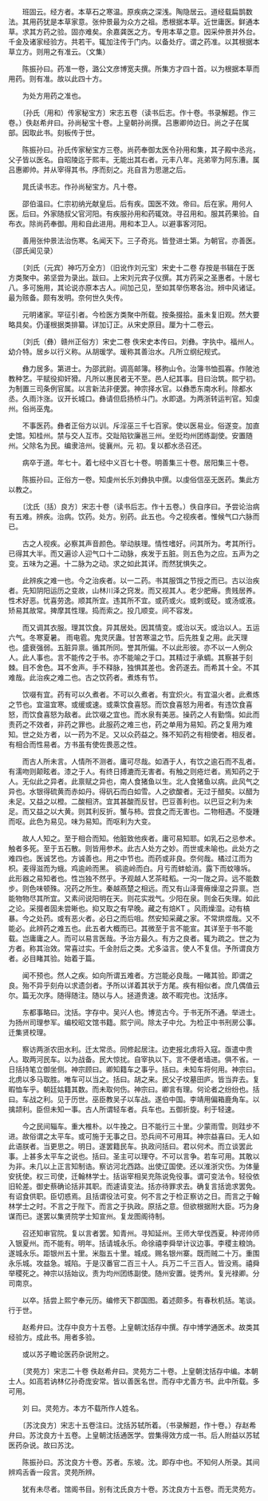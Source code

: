 <!-- { "loadSidebar": true } -->
　　班固云。经方者。本草石之寒温。原疾病之深浅。陶隐居云。道经载扁鹊数法。其用药犹是本草家意。张仲景最为众方之祖。悉根据本草。近世庸医。鲜通本草。求其方药之验。固亦难矣。余嘉龚医之方。专用本草之意。因采仲景并外台。千金及诸家经验方。共若干。辄加注传于门内。以备处疗。谓之药准。以其根据本草立方。则用之有准云。（文集）

　　陈振孙曰。药准一卷，潞公文彦博宽夫撰。所集方才四十首。以为根据本草而用药。则有准。故以此四十方。

　　为处方用药之准也。

　　〔孙氏（用和）传家秘宝方〕宋志五卷（读书后志。作十卷。书录解题。作三卷。）佚赵希弁曰。孙尚秘宝十卷。上皇朝孙尚撰。吕惠卿帅边日。尚之子在属部。因取此书。刻板传于世。

　　陈振孙曰。孙氏传家秘宝方三卷。尚药奉御太医令孙用和集，其子殿中丞兆，父子皆以医名。自昭陵迄于熙丰。无能出其右者。元丰八年。兆弟宰为阿东漕。属吕惠卿帅。并从宰得其书。序而刻之。兆自言为思邈之后。

　　晁氏读书志。作孙尚秘宝方。凡十卷。

　　邵伯温曰。仁宗初纳光献皇后。后有疾。国医不效。帝曰。后在家。用何人医。后曰。外家随叔父官河阳。有疾服孙用和药辄效。寻召用和。服其药果验。自布衣。除尚药奉御。用和自此进用。用和本卫人。以避事客河阳。

　　善用张仲景法治伤寒。名闻天下。三子奇兆。皆登进士第。为朝官。亦善医。（邵氏闻见录）

　　〔刘氏（元宾）神巧万全方〕（旧讹作刘元宝）宋史十二卷 存按是书辑在于医方类聚中。弟坚尝为录出。跋曰。上宋刘元宾子仪撰。其方药采之圣惠者。十居七八。多可施用，其论说亦原本古人。间加己见，至如其举伤寒各治。辨中风诸证。最为赅备。颇有发明。奈何世久失传。

　　元明诸家。罕征引者。今检医方类聚中所载。按条掇拾。虽未复旧观。然大要略具矣。仍谨根据类排纂。详加订正。从宋史原目。厘为十二卷云。

　　〔刘氏（彝）赣州正俗方〕宋史二卷 佚宋史本传曰。刘彝。字执中。福州人。幼介特。居乡以行义称。从胡瑗学。瑗称其善治水。凡所立纲纪规式。

　　彝力居多。第进士。为邵武尉。调高邮簿。移朐山令。治簿书恤孤寡。作陂池教种艺。平赋役抑奸猾。凡所以惠民者无不至。邑人纪其事。目曰治筑。熙宁初。为制置三司条例官属。以言新法非便罢。神宗择水官。以彝悉东南水利。除都水丞。久雨汴涨。议开长城口。彝请但启扬桥斗门。水即退。为两浙转运判官。知虔州。俗尚巫鬼。

　　不事医药。彝者正俗方以训。斥淫巫三千七百家。使以医易业。俗遂变。加直史馆。知桂州。禁与交人互市。交趾陷钦廉邕三州。坐贬均州团练副使。安置随州。父除名为民。编隶涪州。徙襄州。元 初。复以都水丞召还。

　　病卒于道。年七十。着七经中义百七十卷。明善集三十卷。居阳集三十卷。

　　陈振孙曰。正俗方一卷。知虔州长乐刘彝执中撰。以虔俗信巫无医药。集此方以教之。

　　〔沈氏（括）良方〕宋志十卷（读书后志。作十五卷。）佚自序曰。予尝论治病有五难。辨疾。治病。饮药。处方。别药。此五也。今之视疾者。惟候气口六脉而已。

　　古之人视疾。必察其声音颜色。举动肤理。情性嗜好。问其所为。考其所行。已得其大半。而又遍诊人迎气口十二动脉，疾发于五脏。则五色为之应。五声为之变。五味为之遍。十二脉为之动。求之如此其详。而然犹惧失之。

　　此辨疾之难一也。今之治疾者。以一二药。书其服饵之节授之而已。古以治疾者。先知阴阳运历之变故，山林川泽之窍发。而又视其人。老少肥瘠。贵贱居养。性术好恶。忧喜劳逸。顺其所宜。违其所不宜。或药或火。或刺或砭。或汤或液。矫易其故常。捭摩其性理。捣而索之。投几顺变。间不容发。

　　而又调其衣服。理其饮食。异其居处。因其情变。或治以天。或治以人。五运六气。冬寒夏暑。 雨电雹。鬼灵厌蛊。甘苦寒温之节。后先胜复之用。此天理也。盛衰强弱。五脏异禀。循其所同。誉其所偏。不以此形彼。亦不以一人例众人。此人事也。言不能传之于书。亦不能喻之于口。其精过于承蜩。其察甚于刻棘。目不舍色。耳不舍声。手不释脉，独惧其差也。舍药遂去。而希其十全。不其难哉。此治疾之难二也。古之饮药者。煮炼有节。

　　饮啜有宜。药有可以久煮者。不可以久煮者。有宜炽火。有宜温火者。此煮炼之节也。宜温宜寒。或缓或速。或乘饮食喜怒。而饮食喜怒为用者。有违饮食喜怒，而饮食喜怒为敌者。此饮啜之宜也。而水泉有美恶。操药之人有勤惰。如此而责药之不效者，非药之罪也。此服药之难三也，药之单用为易知。药之复用为难知。世之处方者，以一药为不足。又以众药益之。殊不知药之有相使者。相反者。有相合而性易者。方书虽有使佐畏恶之性。

　　而古人所未言。人情所不测者。庸可尽哉。如酒于人，有饮之逾石而不乱者。有濡吻则颠眩者。漆之于人。有终日搏漉而无害者。有触之则疮烂者。焉知药之于人。无似此之异者。此禀赋之异也，南人食猪鱼以生。北人食猪鱼以病。此风气之异也。水银得硫黄而赤如丹。得矾石而白如雪。人之欲酸者。无过于醋矣。以醋为未足。又益之以橙。二酸相济。宜其甚酸而反甘。巴豆善利也。以巴豆之利为未足。而又益之以大黄。则其利反折。蟹与柿。尝食之而无害也。二物相遇。不旋踵而呕。此色为易见。味为易知。而呕利为大变。

　　故人人知之。至于相合而知。他脏致他疾者。庸可易知耶。如乳石之忌参术。触者多死。至于五石散。则皆用参术。此古人处方之妙。而世或未喻也。此处方之难四也。医诚艺也。方诚善也。用之中节也。而药或非良。奈何哉。橘过江而为枳。麦得滋而为蛾。鸡逾岭而黑。 鹆逾岭而白。月亏而蚌蛤消。露下而蚊喙坼。此形器之易知者也。性岂独不然乎。予观越人艺茶畦稻。一沟一陇之异。远不能数步。则色味顿殊。况药之所生。秦越燕楚之相远。而又有山泽膏瘠燥湿之异禀。岂能物物尽其所宜。又素问说阳明在天。则花实戕气。少阳在泉。则金石失理。如此之论。采掇者固未尝晰也。抑又取之有早晚。藏之有焙KT 。风雨燥湿。动有槁暴。今之处药。或有恶火者。必日之而后咀。然安知采藏之家。不常烘煜哉。又不能必。此辨药之难五也。此五者大概而已。其微至于言不能宣。其详至于书不能载。岂庸庸之人。而可以易言医哉。予治方最久。有方之良者。辄为疏之。世之为方者。称其治效。常喜过实。千金肘后之类。尤多溢言。使人不复信。予所谓良方者。必目睹其验。始着于篇。

　　闻不预也。然人之疾。如向所谓五难者。方岂能必良哉。一睹其验。即谓之良。殆不异乎刻舟以求遗剑者。予所以详着其状于方尾。疾有相似者。庶几偶值云尔。篇无次序。随得随注。随以与人。拯道贵速。故不暇完也。沈括序。

　　东都事略曰。沈括。字存中。吴兴人也。博览古今。于书无所不通。举进士。为扬州司理参军。编校昭文馆书籍。熙宁间。除太子中允。为检正中书刑房公事。迁集贤校理。

　　察访两浙农田水利。迁太常丞。同修起居注。边吏报北虏将入寇。亟遣中贵人。取两河民车。以为战备。民大惊扰。自宰执以下。言不便者墙进。俱不省。一日括持笔立御坐侧。神宗顾曰。卿知籍车之事乎。括曰。未知车将何用。神宗曰。北虏以多马取胜。唯车可以当之。括曰。胡之来。民父子坟墓田庐。皆当弃去。复暇恤车乎。朝廷姑籍其数。而未取何伤。神宗曰。卿言有理。何论者之纷纷也。括曰。车战之利。见于历世。巫臣教吴子以车战。遂伯中国。李靖用偏箱鹿角车。以擒颉利。臣但未知一事。古人所谓轻车者。兵车也。五御折旋。利于轻速。

　　今之民间辎车。重大椎朴。以牛挽之。日不能行三十里。少蒙雨雪。则跬步不进。故俗谓之太平车。或可施于无事之日。恐兵间不可用耳。神宗益喜曰。无人如此语朕者。当更思之。明日。遂罢籍民车。执政问括曰。君以何术。而立谈罢此事。上甚多太平车之说也。括曰。圣主可以理夺。不可以言争。若车可用。其敢以为非。未几以上正言知制诰。察访河北西路。出使辽国使。还以淮浙灾伤。为体量安抚使。权三司使，迁翰林学士。括诣宰相吴充陈说免役事。谓可变法令。轻役依旧轮差。御史蔡确论括非其职。而遽请变法。括亦待罪求去。确复言括诡求罢免。有诏食供职。臣切惑焉。且括谓役法可变。何不言之于检正察访之日。而言之于翰林学士之时。不言之于陛下。而言之于执政。原括之意。但欲根据附大臣。巧为身谋而已。遂罢以集贤院学士知宣州。复龙图阁待制。

　　召还知审官院。复以言者罢。知青州。寻知延州。王师大举伐西夏。种谔帅师入银夏州。而不能有。明年。括请城永乐。命徐禧李舜举计议边事。李稷主粮饷。遂城永乐。距银州五十里。米脂五十里。城成。赐名银州寨。既而贼二十万。重围永乐城。攻益急。城陷。于是汉番官二百三十人。兵万二千三百人。皆没焉。禧舜举稷死之。神宗以括始议。责为均州团练副使。随州安置。徙秀州。复光禄卿。分司南京。

　　以卒。括尝上熙宁奉元历。编修天下郡国图。着述颇多。有春秋机括。笔谈。行于世。

　　赵希弁曰。沈存中良方十五卷。上皇朝沈括存中撰。存中博学通医术。故类其经验方。成此书。用者多验。

　　或以苏子瞻论医药杂说附之。

　　〔灵苑方〕宋志二十卷 佚赵希弁曰。灵苑方二十卷。上皇朝沈括存中编。本朝士人。如高若讷林亿孙奇庞安常。皆以善医名世。而存中尤善方书。此中所载。多可用。

　　刘 曰。灵苑方。本方不载所作人姓名。

　　〔苏沈良方〕宋志十五卷注曰。沈括苏轼所着。（书录解题，作十卷。）存赵希弁曰。苏沈良方十五卷。上皇朝沈括通医学。尝集得效方成一书。后人附益以苏轼医药杂说。故曰苏沈。

　　陈振孙曰。苏沈良方十卷。苏者。东坡。沈。即存中也。不知何人所录。其间辨鸡舌香一段言。灵苑所辨。

　　犹有未尽者。馆阁书目。别有沈氏良方十卷。苏沈良方十五卷。而无灵苑方。

